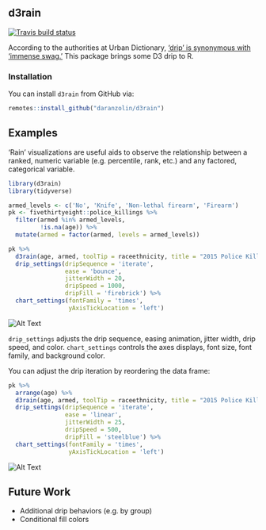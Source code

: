 
<!-- README.md is generated from README.Rmd. Please edit that file -->

## d3rain

[![Travis build
status](https://travis-ci.org/daranzolin/d3rain.svg?branch=master)](https://travis-ci.org/daranzolin/d3rain)

According to the authorities at Urban Dictionary, [‘drip’ is synonymous
with ‘immense
swag.’](https://www.urbandictionary.com/define.php?term=Drip) This
package brings some D3 drip to R.

### Installation

You can install `d3rain` from GitHub via:

``` r
remotes::install_github("daranzolin/d3rain")
```

## Examples

‘Rain’ visualizations are useful aids to observe the relationship
between a ranked, numeric variable (e.g. percentile, rank, etc.) and any
factored, categorical variable.

``` r
library(d3rain)
library(tidyverse)

armed_levels <- c('No', 'Knife', 'Non-lethal firearm', 'Firearm')
pk <- fivethirtyeight::police_killings %>% 
  filter(armed %in% armed_levels,
         !is.na(age)) %>% 
  mutate(armed = factor(armed, levels = armed_levels)) 

pk %>% 
  d3rain(age, armed, toolTip = raceethnicity, title = "2015 Police Killings by Age, Armed Status") %>% 
  drip_settings(dripSequence = 'iterate',
                ease = 'bounce',
                jitterWidth = 20,
                dripSpeed = 1000,
                dripFill = 'firebrick') %>% 
  chart_settings(fontFamily = 'times',
                 yAxisTickLocation = 'left')
```

![Alt
Text](https://raw.githubusercontent.com/daranzolin/d3rain/master/inst/img/d3raingif.gif)

`drip_settings` adjusts the drip sequence, easing animation, jitter
width, drip speed, and color. `chart_settings` controls the axes
displays, font size, font family, and background color.

You can adjust the drip iteration by reordering the data frame:

``` r
pk %>% 
  arrange(age) %>% 
  d3rain(age, armed, toolTip = raceethnicity, title = "2015 Police Killings by Age, Armed Status") %>% 
  drip_settings(dripSequence = 'iterate',
                ease = 'linear',
                jitterWidth = 25,
                dripSpeed = 500,
                dripFill = 'steelblue') %>% 
  chart_settings(fontFamily = 'times',
                 yAxisTickLocation = 'left')
```

![Alt
Text](https://raw.githubusercontent.com/daranzolin/d3rain/master/inst/img/d3raingif2.gif)

## Future Work

  - Additional drip behaviors (e.g. by group)
  - Conditional fill colors
